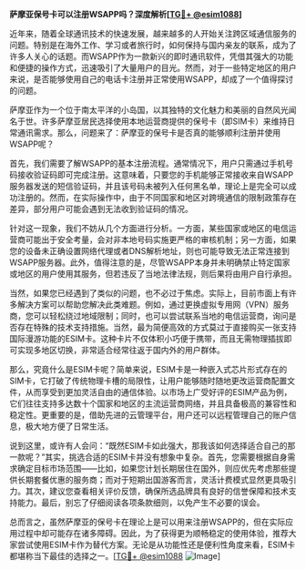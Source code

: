 **萨摩亚保号卡可以注册WSAPP吗？深度解析[[TG💪+ @esim1088](https://t.me/s/esim1088)]**

近年来，随着全球通讯技术的快速发展，越来越多的人开始关注跨区域通信服务的问题。特别是在海外工作、学习或者旅行时，如何保持与国内亲友的联系，成为了许多人关心的话题。而WSAPP作为一款新兴的即时通讯软件，凭借其强大的功能和便捷的操作方式，迅速吸引了大量用户的目光。然而，对于一些特定地区的用户来说，是否能够使用自己的电话卡注册并正常使用WSAPP，却成了一个值得探讨的问题。

萨摩亚作为一个位于南太平洋的小岛国，以其独特的文化魅力和美丽的自然风光闻名于世。许多萨摩亚居民选择使用本地运营商提供的保号卡（即SIM卡）来维持日常通讯需求。那么，问题来了：萨摩亚的保号卡是否真的能够顺利注册并使用WSAPP呢？

首先，我们需要了解WSAPP的基本注册流程。通常情况下，用户只需通过手机号码接收验证码即可完成注册。这意味着，只要您的手机能够正常接收来自WSAPP服务器发送的短信验证码，并且该号码未被列入任何黑名单，理论上是完全可以成功注册的。然而，在实际操作中，由于不同国家和地区对跨境通信的限制政策存在差异，部分用户可能会遇到无法收到验证码的情况。

针对这一现象，我们不妨从几个方面进行分析。一方面，某些国家或地区的电信运营商可能出于安全考量，会对非本地号码实施更严格的审核机制；另一方面，如果您的设备未正确设置网络代理或者DNS解析地址，则也可能导致无法正常连接到WSAPP服务器。此外，值得注意的是，尽管WSAPP本身并未明确禁止特定国家或地区的用户使用其服务，但若违反了当地法律法规，则后果将由用户自行承担。

当然，如果您已经遇到了类似的问题，也不必过于焦虑。实际上，目前市面上有许多解决方案可以帮助您解决此类难题。例如，通过更换虚拟专用网（VPN）服务商，您可以轻松绕过地域限制；同时，也可以尝试联系当地的电信运营商，询问是否存在特殊的技术支持措施。当然，最为简便高效的方式莫过于直接购买一张支持国际漫游功能的ESIM卡。这种卡片不仅体积小巧便于携带，而且无需物理插拔即可实现多地区切换，非常适合经常往返于国内外的用户群体。

那么，究竟什么是ESIM卡呢？简单来说，ESIM卡是一种嵌入式芯片形式存在的SIM卡，它打破了传统物理卡槽的局限性，让用户能够随时随地更改运营商配置文件，从而享受到更加灵活自由的通信体验。以市场上广受好评的ESIM产品为例，它们往往支持多达数十个国家和地区的主流运营商网络，并且具备极高的兼容性和稳定性。更重要的是，借助先进的云管理平台，用户还可以远程管理自己的账户信息，极大地方便了日常生活。

说到这里，或许有人会问：“既然ESIM卡如此强大，那我该如何选择适合自己的那一款呢？”其实，挑选合适的ESIM卡并没有想象中复杂。首先，您需要根据自身需求确定目标市场范围——比如，如果您计划长期居住在国外，则应优先考虑那些提供长期套餐优惠的服务商；而对于短期出国游客而言，灵活计费模式显然更具吸引力。其次，建议您查看相关评价反馈，确保所选品牌具有良好的信誉保障和技术支持能力。最后，别忘了仔细阅读各项条款细则，以免产生不必要的误会。

总而言之，虽然萨摩亚的保号卡在理论上是可以用来注册WSAPP的，但在实际应用过程中却可能存在诸多障碍。因此，为了获得更为顺畅稳定的使用体验，推荐大家尝试使用ESIM卡作为替代方案。无论是从功能性还是便利性角度来看，ESIM卡都堪称当下最佳的选择之一。[[TG💪+ @esim1088](https://t.me/s/esim1088) ![Image](https://i.postimg.cc/4NQfJmqS/Snipaste-2025-05-13-00-14-12.png)]